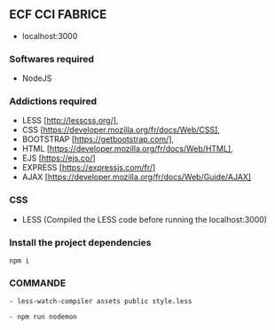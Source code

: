## ECF CCI FABRICE
- localhost:3000

### Softwares required
- NodeJS

### Addictions required

- LESS [http://lesscss.org/],
- CSS  [https://developer.mozilla.org/fr/docs/Web/CSS],
- BOOTSTRAP [https://getbootstrap.com/],
- HTML [https://developer.mozilla.org/fr/docs/Web/HTML],
- EJS  [https://ejs.co/]
- EXPRESS   [https://expressjs.com/fr/]
- AJAX [https://developer.mozilla.org/fr/docs/Web/Guide/AJAX]

### CSS

- LESS (Compiled the LESS code before running the localhost:3000)

 
### Install the project dependencies
```
npm i
```
### COMMANDE

<!--Use this command before trying to start the server because you don't have style.css in my strategi .gitignore -->
```
- less-watch-compiler assets public style.less
```
<!-- COMMANDE FOR RUN COMPILATION LESS IN CSS-->

<!-- Run my server -->
```
- npm run nodemon 
```
<!-- Automatically changes after recording my app.js  -->




